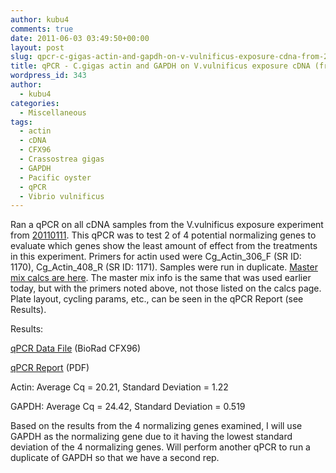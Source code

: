 ```yaml
---
author: kubu4
comments: true
date: 2011-06-03 03:49:50+00:00
layout: post
slug: qpcr-c-gigas-actin-and-gapdh-on-v-vulnificus-exposure-cdna-from-20110311
title: qPCR - C.gigas actin and GAPDH on V.vulnificus exposure cDNA (from 20110311)
wordpress_id: 343
author:
  - kubu4
categories:
  - Miscellaneous
tags:
  - actin
  - cDNA
  - CFX96
  - Crassostrea gigas
  - GAPDH
  - Pacific oyster
  - qPCR
  - Vibrio vulnificus
---
```


Ran a qPCR on all cDNA samples from the V.vulnificus exposure experiment from [20110111](/Sam%27s+Working+Notebook+Jan+2011+-+March+2011#sjw20110111). This qPCR was to test 2 of 4 potential normalizing genes to evaluate which genes show the least amount of effect from the treatments in this experiment. Primers for actin used were Cg_Actin_306_F (SR ID: 1170), Cg_Actin_408_R (SR ID: 1171). Samples were run in duplicate. [Master mix calcs are here](https://eagle.fish.washington.edu/Arabidopsis/Notebook%20Workup%20Files/20110602-01.jpg). The master mix info is the same that was used earlier today, but with the primers noted above, not those listed on the calcs page. Plate layout, cycling params, etc., can be seen in the qPCR Report (see Results).

Results:

[qPCR Data File](https://eagle.fish.washington.edu/Arabidopsis/qPCR/CFX96/Roberts%20Lab_2011-06-02%2018-24-15_CC009827.pcrd) (BioRad CFX96)

[qPCR Report](https://eagle.fish.washington.edu/Arabidopsis/qPCR/CFX96/Roberts%20Lab_2011-06-02%2018-24-15_CC009827.pdf) (PDF)

Actin: Average Cq = 20.21, Standard Deviation = 1.22

GAPDH: Average Cq = 24.42, Standard Deviation = 0.519

Based on the results from the 4 normalizing genes examined, I will use GAPDH as the normalizing gene due to it having the lowest standard deviation of the 4 normalizing genes. Will perform another qPCR to run a duplicate of GAPDH so that we have a second rep.
